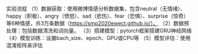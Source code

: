 实验流程
（1）数据获取：使用微博情感分析数据集，包含neutral（无情绪）、happy（积极）、angry（愤怒）、sad（悲伤）、fear（恐惧）、surprise（惊奇）等6种情感，共3万条数据（https://smp2020ewect.github.io/）。
（2）数据预处理：包括数据清洗和词向量。
（3）搭建模型：pytorch框架搭建GRU神经网络
（4）模型训练：设置bach_size、epoch、GPU或CPU等 
（5）模型评估：使用混淆矩阵来评估